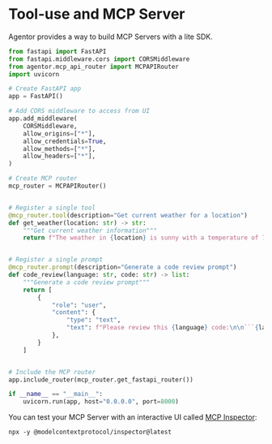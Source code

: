# Tool-use and MCP Server

Agentor provides a way to build MCP Servers with a lite SDK.

````python
from fastapi import FastAPI
from fastapi.middleware.cors import CORSMiddleware
from agentor.mcp_api_router import MCPAPIRouter
import uvicorn

# Create FastAPI app
app = FastAPI()

# Add CORS middleware to access from UI
app.add_middleware(
    CORSMiddleware,
    allow_origins=["*"],
    allow_credentials=True,
    allow_methods=["*"],
    allow_headers=["*"],
)

# Create MCP router
mcp_router = MCPAPIRouter()


# Register a single tool
@mcp_router.tool(description="Get current weather for a location")
def get_weather(location: str) -> str:
    """Get current weather information"""
    return f"The weather in {location} is sunny with a temperature of 72°F!"


# Register a single prompt
@mcp_router.prompt(description="Generate a code review prompt")
def code_review(language: str, code: str) -> list:
    """Generate a code review prompt"""
    return [
        {
            "role": "user",
            "content": {
                "type": "text",
                "text": f"Please review this {language} code:\n\n```{language}\n{code}\n```",
            },
        }
    ]


# Include the MCP router
app.include_router(mcp_router.get_fastapi_router())

if __name__ == "__main__":
    uvicorn.run(app, host="0.0.0.0", port=8000)
````

You can test your MCP Server with an interactive UI called [MCP Inspector](https://github.com/modelcontextprotocol/inspector):

```
npx -y @modelcontextprotocol/inspector@latest
```
